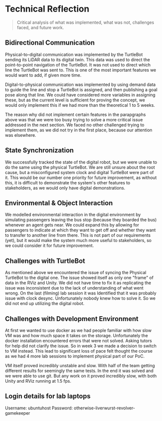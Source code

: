 # Technical Reflection

> Critical analysis of what was implemented, what was not,
> challenges faced, and future work.

## Bidirectional Communication

Physical-to-digital communication was implemented by the TurtleBot sending its
LiDAR data to its digital twin. This data was used to direct the point-to-point
navigation of the TurtleBot. It was not used to direct which line the TurtleBot
was sent to. This is one of the most important features we would want to add, if
given more time.

Digital-to-physical communication was implemented by using demand data to guide
the line and stop a TurtleBot is assigned, and then publishing a goal pose along
that line. We could have considered more variables in assigning these, but as
the current level is sufficient for proving the concept, we would only implement
this if we had more than the theoretical 1 to 5 weeks.

The reason why did not implement certain features in the parapgraphs above was
that we were too busy trying to solve a more critical issue addressed in the
next section. We faced no other challenged trying to implement them, as we did
not try in the first place, because our attention was elsewhere.

## State Synchronization

We successfully tracked the state of the digital robot, but we were unable to do
the same using the physical TurtleBot. We are still unsure about the root cause,
but a misconfigured system clock and digital TurtleBot were part of it. This
would be our number one priority for future improvement, as without this, it is
difficult to demonstrate the system's other features to stakeholders, as we
would only have digital demonstrations.

## Environmental & Object Interaction

We modelled environmental interaction in the digital environment by simulating
passengers leaving the bus stop (because they boarded the bus) whenever an agent
gets near. We could expand this by allowing for passengers to indicate at which
they want to get off and whether they want to transfer to another line from
there. This is not part of our requirements (yet), but it would make the system
much more useful to stakeholders, so we could consider it for future
improvement.

## Challenges with TurtleBot

As mentioned above we encountered the issue of syncing the Physical TurtleBot to 
the digital one.
The issue showed itself as only one "frame" of data in the RViz and Unity. 
We did not have time to fix it as replicating the issue was inconsistent due to the 
lack of understanding of what went wrong. 
On the last (filming) lab session it was Identified that it was probably issue with
clock desync. Unfortunately nobody knew how to solve it. So we did not end up utilizing
the digital robot. 

## Challenges with Development Environment

At first we wanted to use docker as we had people familiar with how slow VM was and how 
much space it takes on the storage. Unfortunately the docker installation encountered errors 
that were not solved. Asking tutors for help did not clarify the issue. So in week 3
we made a decision to switch to VM instead. This lead to significant loss of pace felt thought 
the course as we had 4 more lab sessions to implement physical part of our PoC. 

VM itself proved incredibly unstable and slow. With half of the team getting different results
for seemingly the same tests. In the end it was solved and we were able to use git. But any work on it proved
incredibly slow, with both Unity and RViz running at 1.5 fps.

## Login details for lab laptops

Username: ubuntuhost
Password: otherwise-liverwurst-revolver-gamekeeper
